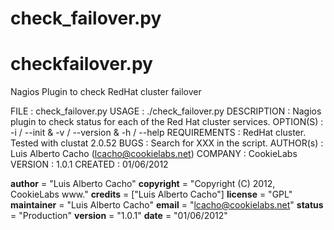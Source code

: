 check_failover.py
=================

# checkfailover.py

Nagios Plugin to check RedHat cluster failover


FILE            : check_failover.py
USAGE           : ./check_failover.py
DESCRIPTION     : Nagios plugin to check status for each of the Red Hat cluster services.
OPTION(S)       : -i / --init & -v / --version & -h / --help
REQUIREMENTS    : RedHat cluster. Tested with clustat 2.0.52
BUGS            : Search for XXX in the script.
AUTHOR(s)       : Luis Alberto Cacho (lcacho@cookielabs.net)
COMPANY         : CookieLabs
VERSION         : 1.0.1
CREATED         : 01/06/2012


__author__ = "Luis Alberto Cacho"
__copyright__ = "Copyright (C) 2012, CookieLabs www."
__credits__ = ["Luis Alberto Cacho"]
__license__ = "GPL"
__maintainer__ = "Luis Alberto Cacho"
__email__ = "lcacho@cookielabs.net"
__status__ = "Production"
__version__ = "1.0.1"
__date__ = "01/06/2012"

